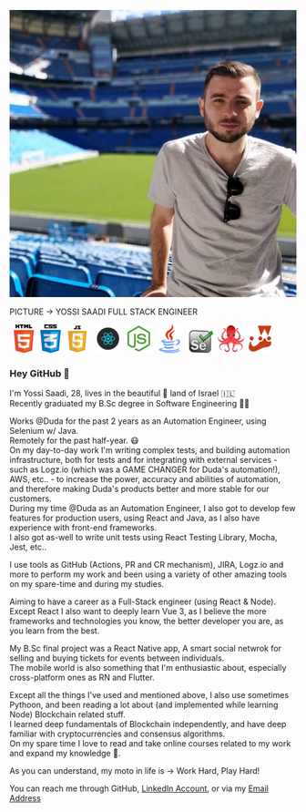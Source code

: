 ![Header](./yossi.png)

PICTURE -> YOSSI SAADI FULL STACK ENGINEER<br>

![](./html.png) ![](./css.png) ![](./js.png) ![](./react.png) ![](./node.png) ![](./java.png) ![](./selenium.png) ![](./testing.png) ![](./jest.png)<br>

### Hey GitHub 👋

I'm Yossi Saadi, 28, lives in the beautiful :raised_hands: land of Israel :israel:<br>
Recently graduated my B.Sc degree in Software Engineering :student:<br>

Works @Duda for the past 2 years as an Automation Engineer, using Selenium w/ Java.<br>
Remotely for the past half-year. :mask:<br>
On my day-to-day work I'm writing complex tests, and building automation infrastructure, both for tests and for integrating with external services - such as Logz.io (which was a GAME CHANGER for Duda's automation!), AWS, etc.. - to increase the power, accuracy and abilities of automation, and therefore making Duda's products better and more stable for our customers.<br>
During my time @Duda as an Automation Engineer, I also got to develop few features for production users, using React and Java, as I also have experience with front-end frameworks.<br>
I also got as-well to write unit tests using React Testing Library, Mocha, Jest, etc..<br>

I use tools as GitHub (Actions, PR and CR mechanism), JIRA, Logz.io and more to perform my work and been using a variety of other amazing tools on my spare-time and during my studies.<br>

Aiming to have a career as a Full-Stack engineer (using React & Node).<br>
Except React I also want to deeply learn Vue 3, as I believe the more frameworks and technologies you know, the better developer you are, as you learn from the best.<br>

My B.Sc final project was a React Native app, A smart social netwrok for selling and buying tickets for events between individuals.<br> 
The mobile world is also something that I'm enthusiastic about, especially cross-platform ones as RN and Flutter.<br>

Except all the things I've used and mentioned above, I also use sometimes Pythoon, and been reading a lot about (and implemented while learning Node) Blockchain related stuff. <br>
I learned deep fundamentals of Blockchain independently, and have deep familiar with cryptocurrencies and consensus algorithms.<br>
On my spare time I love to read and take online courses related to my work and expand my knowledge :brain:.<br>

As you can understand, my moto in life is -> Work Hard, Play Hard!<br>

You can reach me through GitHub, [LinkedIn Account](https://linkedin.com/in/YossiSaadi), or via my [Email Address](mailto:yossisaadi@gmail.com)
